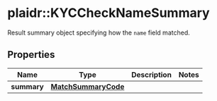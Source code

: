 # plaidr::KYCCheckNameSummary

Result summary object specifying how the `name` field matched.

## Properties
Name | Type | Description | Notes
------------ | ------------- | ------------- | -------------
**summary** | [**MatchSummaryCode**](MatchSummaryCode.md) |  | 


